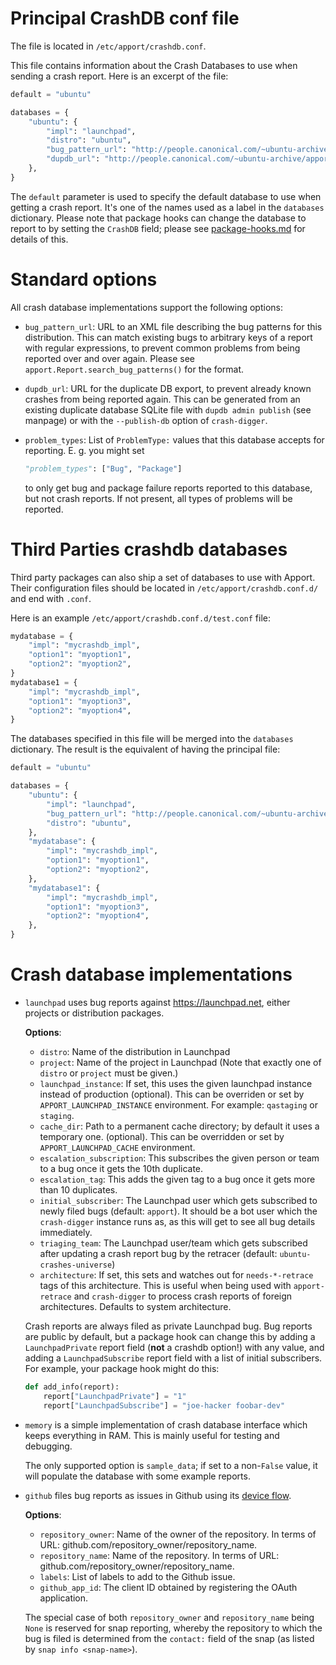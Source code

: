 Principal CrashDB conf file
===========================

The file is located in `/etc/apport/crashdb.conf`.

This file contains information about the Crash Databases to use when sending a
crash report.  Here is an excerpt of the file:

```python
default = "ubuntu"

databases = {
    "ubuntu": {
        "impl": "launchpad",
        "distro": "ubuntu",
        "bug_pattern_url": "http://people.canonical.com/~ubuntu-archive/bugpatterns/bugpatterns.xml",
        "dupdb_url": "http://people.canonical.com/~ubuntu-archive/apport-duplicates",
    },
}
```

The `default` parameter is used to specify the default database to use when
getting a crash report.  It's one of the names used as a label in the
`databases` dictionary. Please note that package hooks can change the database
to report to by setting the `CrashDB` field; please see
[package-hooks.md](./package-hooks.md) for details of this.

Standard options
================

All crash database implementations support the following options:

 - `bug_pattern_url`: URL to an XML file describing the bug patterns for this
   distribution. This can match existing bugs to arbitrary keys of a report
   with regular expressions, to prevent common problems from being reported
   over and over again. Please see `apport.Report.search_bug_patterns()` for the
   format.

 - `dupdb_url`: URL for the duplicate DB export, to prevent already known
   crashes from being reported again. This can be generated from an existing
   duplicate database SQLite file with `dupdb admin publish` (see manpage) or
   with the `--publish-db` option of `crash-digger`.

 - `problem_types`: List of `ProblemType:` values that this database accepts for
   reporting. E. g. you might set

   ```python
   "problem_types": ["Bug", "Package"]
   ```

   to only get bug and package failure reports reported to this database,
   but not crash reports. If not present, all types of problems will be
   reported.

Third Parties crashdb databases
===============================

Third party packages can also ship a set of databases to use with Apport. Their
configuration files should be located in `/etc/apport/crashdb.conf.d/` and end
with `.conf`.

Here is an example `/etc/apport/crashdb.conf.d/test.conf` file:

```python
mydatabase = {
    "impl": "mycrashdb_impl",
    "option1": "myoption1",
    "option2": "myoption2",
}
mydatabase1 = {
    "impl": "mycrashdb_impl",
    "option1": "myoption3",
    "option2": "myoption4",
}
```

The databases specified in this file will be merged into the `databases`
dictionary. The result is the equivalent of having the principal file:

```python
default = "ubuntu"

databases = {
    "ubuntu": {
        "impl": "launchpad",
        "bug_pattern_url": "http://people.canonical.com/~ubuntu-archive/bugpatterns/bugpatterns.xml",
        "distro": "ubuntu",
    },
    "mydatabase": {
        "impl": "mycrashdb_impl",
        "option1": "myoption1",
        "option2": "myoption2",
    },
    "mydatabase1": {
        "impl": "mycrashdb_impl",
        "option1": "myoption3",
        "option2": "myoption4",
    },
}
```

Crash database implementations
==============================

 * `launchpad` uses bug reports against https://launchpad.net, either projects
   or distribution packages.

   **Options**:
   - `distro`: Name of the distribution in Launchpad
   - `project`: Name of the project in Launchpad
     (Note that exactly one of `distro` or `project` must be given.)
   - `launchpad_instance`: If set, this uses the given launchpad instance
     instead of production (optional). This can be overriden or set by
     `APPORT_LAUNCHPAD_INSTANCE` environment. For example: `qastaging` or
     `staging`.
   - `cache_dir`: Path to a permanent cache directory; by default it uses a
     temporary one. (optional). This can be overridden or set by
     `APPORT_LAUNCHPAD_CACHE` environment.
   - `escalation_subscription`: This subscribes the given person or team to
     a bug once it gets the 10th duplicate.
   - `escalation_tag`: This adds the given tag to a bug once it gets more
     than 10 duplicates.
   - `initial_subscriber`: The Launchpad user which gets subscribed to newly
     filed bugs (default: `apport`). It should be a bot user which the
     `crash-digger` instance runs as, as this will get to see all bug
     details immediately.
   - `triaging_team`: The Launchpad user/team which gets subscribed after
     updating a crash report bug by the retracer (default:
     `ubuntu-crashes-universe`)
   - `architecture`: If set, this sets and watches out for `needs-*-retrace`
     tags of this architecture. This is useful when being used with
     `apport-retrace` and `crash-digger` to process crash reports of foreign
     architectures. Defaults to system architecture.

   Crash reports are always filed as private Launchpad bug. Bug reports are
   public by default, but a package hook can change this by adding a
   `LaunchpadPrivate` report field (**not** a crashdb option!) with any value,
   and adding a `LaunchpadSubscribe` report field with a list of initial
   subscribers. For example, your package hook might do this:

   ```python
   def add_info(report):
       report["LaunchpadPrivate"] = "1"
       report["LaunchpadSubscribe"] = "joe-hacker foobar-dev"
   ```

 * `memory` is a simple implementation of crash database interface which keeps
   everything in RAM. This is mainly useful for testing and debugging.

   The only supported option is `sample_data`; if set to a non-`False` value, it
   will populate the database with some example reports.

 * `github` files bug reports as issues in Github using its [device flow][1].

   **Options**:
   - `repository_owner`: Name of the owner of the repository. In terms of URL:
     github.com/repository\_owner/repository\_name.
   - `repository_name`: Name of the repository. In terms of URL:
     github.com/repository\_owner/repository\_name.
   - `labels`: List of labels to add to the Github issue.
   - `github_app_id`: The client ID obtained by registering the OAuth
     application.

   The special case of both `repository_owner` and `repository_name` being
   `None` is reserved for snap reporting, whereby the repository to which the
   bug is filed is determined from the `contact:` field of the snap (as listed
   by `snap info <snap-name>`).

[1]: https://docs.github.com/en/apps/oauth-apps/building-oauth-apps/authorizing-oauth-apps#device-flow
